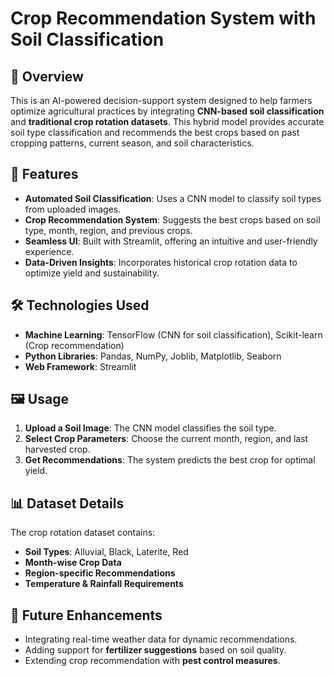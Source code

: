 # Crop Recommendation System with Soil Classification

## 🌱 Overview

This is an AI-powered decision-support system designed to help farmers optimize agricultural practices by integrating **CNN-based soil classification** and **traditional crop rotation datasets**. This hybrid model provides accurate soil type classification and recommends the best crops based on past cropping patterns, current season, and soil characteristics.

## 🚀 Features

- **Automated Soil Classification**: Uses a CNN model to classify soil types from uploaded images.
- **Crop Recommendation System**: Suggests the best crops based on soil type, month, region, and previous crops.
- **Seamless UI**: Built with Streamlit, offering an intuitive and user-friendly experience.
- **Data-Driven Insights**: Incorporates historical crop rotation data to optimize yield and sustainability.

## 🛠️ Technologies Used

- **Machine Learning**: TensorFlow (CNN for soil classification), Scikit-learn (Crop recommendation)
- **Python Libraries**: Pandas, NumPy, Joblib, Matplotlib, Seaborn
- **Web Framework**: Streamlit

## 🖼️ Usage

1. **Upload a Soil Image**: The CNN model classifies the soil type.
2. **Select Crop Parameters**: Choose the current month, region, and last harvested crop.
3. **Get Recommendations**: The system predicts the best crop for optimal yield.

## 📊 Dataset Details

The crop rotation dataset contains:

- **Soil Types**: Alluvial, Black, Laterite, Red
- **Month-wise Crop Data**
- **Region-specific Recommendations**
- **Temperature & Rainfall Requirements**

## 🎯 Future Enhancements

- Integrating real-time weather data for dynamic recommendations.
- Adding support for **fertilizer suggestions** based on soil quality.
- Extending crop recommendation with **pest control measures**.

